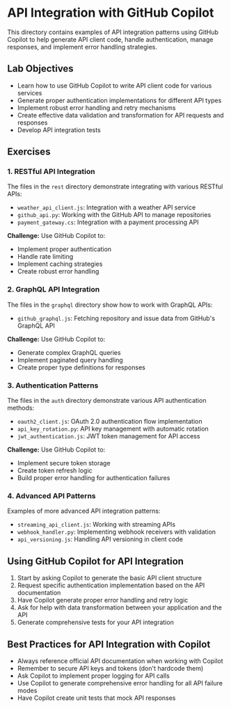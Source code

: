 # API Integration with GitHub Copilot

This directory contains examples of API integration patterns using GitHub Copilot to help generate API client code, handle authentication, manage responses, and implement error handling strategies.

## Lab Objectives

- Learn how to use GitHub Copilot to write API client code for various services
- Generate proper authentication implementations for different API types
- Implement robust error handling and retry mechanisms
- Create effective data validation and transformation for API requests and responses
- Develop API integration tests

## Exercises

### 1. RESTful API Integration

The files in the `rest` directory demonstrate integrating with various RESTful APIs:

- `weather_api_client.js`: Integration with a weather API service
- `github_api.py`: Working with the GitHub API to manage repositories
- `payment_gateway.cs`: Integration with a payment processing API

**Challenge:** Use GitHub Copilot to:
- Implement proper authentication
- Handle rate limiting
- Implement caching strategies
- Create robust error handling

### 2. GraphQL API Integration

The files in the `graphql` directory show how to work with GraphQL APIs:

- `github_graphql.js`: Fetching repository and issue data from GitHub's GraphQL API

**Challenge:** Use GitHub Copilot to:
- Generate complex GraphQL queries
- Implement paginated query handling
- Create proper type definitions for responses

### 3. Authentication Patterns

The files in the `auth` directory demonstrate various API authentication methods:

- `oauth2_client.js`: OAuth 2.0 authentication flow implementation
- `api_key_rotation.py`: API key management with automatic rotation
- `jwt_authentication.js`: JWT token management for API access

**Challenge:** Use GitHub Copilot to:
- Implement secure token storage
- Create token refresh logic
- Build proper error handling for authentication failures

### 4. Advanced API Patterns

Examples of more advanced API integration patterns:

- `streaming_api_client.js`: Working with streaming APIs
- `webhook_handler.py`: Implementing webhook receivers with validation
- `api_versioning.js`: Handling API versioning in client code

## Using GitHub Copilot for API Integration

1. Start by asking Copilot to generate the basic API client structure
2. Request specific authentication implementation based on the API documentation
3. Have Copilot generate proper error handling and retry logic
4. Ask for help with data transformation between your application and the API
5. Generate comprehensive tests for your API integration

## Best Practices for API Integration with Copilot

- Always reference official API documentation when working with Copilot
- Remember to secure API keys and tokens (don't hardcode them)
- Ask Copilot to implement proper logging for API calls
- Use Copilot to generate comprehensive error handling for all API failure modes
- Have Copilot create unit tests that mock API responses